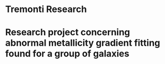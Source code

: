 # Tremonti Research

# Research project concerning abnormal metallicity gradient fitting found for a group of galaxies
